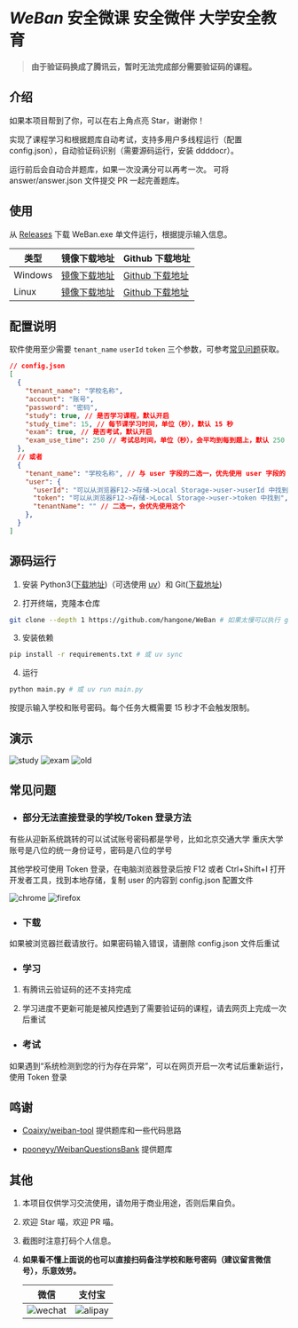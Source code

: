 # _WeBan_ 安全微课 安全微伴 大学安全教育

> **由于验证码换成了腾讯云，暂时无法完成部分需要验证码的课程。**

## 介绍

如果本项目帮到了你，可以在右上角点亮 Star，谢谢你！

实现了课程学习和根据题库自动考试，支持多用户多线程运行（配置 config.json），自动验证码识别（需要源码运行，安装 ddddocr）。

运行前后会自动合并题库，如果一次没满分可以再考一次。 可将 answer/answer.json 文件提交 PR 一起完善题库。

## 使用

从 [Releases](https://github.com/hangone/WeBan/releases) 下载 WeBan.exe 单文件运行，根据提示输入信息。

| 类型    | 镜像下载地址                                                                                           | Github 下载地址                                                                        |
| ------- | ------------------------------------------------------------------------------------------------------ | -------------------------------------------------------------------------------------- |
| Windows | [镜像下载地址](https://ghfast.top/https://github.com/hangone/WeBan/releases/latest/download/WeBan.exe) | [Github 下载地址](https://github.com/hangone/WeBan/releases/latest/download/WeBan.exe) |
| Linux   | [镜像下载地址](https://ghfast.top/https://github.com/hangone/WeBan/releases/latest/download/WeBan)     | [Github 下载地址](https://github.com/hangone/WeBan/releases/latest/download/WeBan)     |

## 配置说明

软件使用至少需要 `tenant_name` `userId` `token` 三个参数，可参考[常见问题](#常见问题)获取。

```json
// config.json
[
  {
    "tenant_name": "学校名称",
    "account": "账号",
    "password": "密码",
    "study": true, // 是否学习课程，默认开启
    "study_time": 15, // 每节课学习时间，单位（秒），默认 15 秒
    "exam": true, // 是否考试，默认开启
    "exam_use_time": 250 // 考试总时间，单位（秒），会平均到每到题上，默认 250 秒
  },
  // 或者
  {
    "tenant_name": "学校名称", // 与 user 字段的二选一，优先使用 user 字段的
    "user": {
      "userId": "可以从浏览器F12->存储->Local Storage->user->userId 中找到",
      "token": "可以从浏览器F12->存储->Local Storage->user->token 中找到",
      "tenantName": "" // 二选一，会优先使用这个
    },
  }
]
```

## 源码运行

1.  安装 Python3([下载地址](https://www.python.org/downloads))（可选使用 [uv](https://github.com/astral-sh/uv)）和 Git([下载地址](https://git-scm.com))

2.  打开终端，克隆本仓库

```bash
git clone --depth 1 https://github.com/hangone/WeBan # 如果太慢可以执行 git clone --depth 1 https://ghfast.top/https://github.com/hangone/WeBan
```

3. 安装依赖

```bash
pip install -r requirements.txt # 或 uv sync
```

4. 运行

```bash
python main.py # 或 uv run main.py
```

按提示输入学校和账号密码。每个任务大概需要 15 秒才不会触发限制。

## 演示

![study](images/study.png)
![exam](images/exam.png)
![old](images/old.png)

## 常见问题

- ### 部分无法直接登录的学校/Token 登录方法

有些从迎新系统跳转的可以试试账号密码都是学号，比如北京交通大学
重庆大学账号是八位的统一身份证号，密码是八位的学号

其他学校可使用 Token 登录，在电脑浏览器登录后按 F12 或者 Ctrl+Shift+I 打开开发者工具，找到本地存储，复制 user 的内容到 config.json 配置文件

![chrome](images/chrome.png)
![firefox](images/firefox.png)

- ### 下载

如果被浏览器拦截请放行。如果密码输入错误，请删除 config.json 文件后重试

- ### 学习

1. 有腾讯云验证码的还不支持完成

2. 学习进度不更新可能是被风控遇到了需要验证码的课程，请去网页上完成一次后重试

- ### 考试

如果遇到“系统检测到您的行为存在异常”，可以在网页开启一次考试后重新运行，使用 Token 登录

## 鸣谢

- [Coaixy/weiban-tool](https://github.com/Coaixy/weiban-tool) 提供题库和一些代码思路

- [pooneyy/WeibanQuestionsBank](https://github.com/pooneyy/WeibanQuestionsBank) 提供题库

## 其他

1. 本项目仅供学习交流使用，请勿用于商业用途，否则后果自负。

2. 欢迎 Star 喵，欢迎 PR 喵。

3. 截图时注意打码个人信息。

4. **如果看不懂上面说的也可以直接扫码备注学校和账号密码（建议留言微信号），乐意效劳。**

   |             微信             |            支付宝            |
   | :--------------------------: | :--------------------------: |
   | ![wechat](images/wechat.png) | ![alipay](images/alipay.png) |
